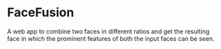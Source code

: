 # FaceFusion
A web app to combine two faces in different ratios and get the resulting face in which the prominent features of both the input faces can be seen.
